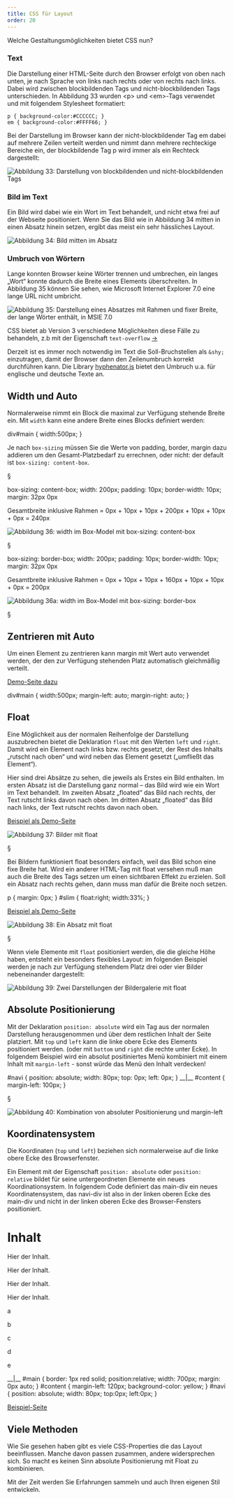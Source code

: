 ```yaml
---
title: CSS für Layout
order: 20
---
```


Welche Gestaltungsmöglichkeiten bietet CSS nun?

### Text

Die Darstellung einer HTML-Seite durch den Browser erfolgt von oben nach unten, je nach Sprache von links nach rechts oder von rechts nach links. Dabei wird zwischen blockbildenden Tags und nicht-blockbildenden Tags unterschieden. In Abbildung 33 wurden &lt;p&gt; und &lt;em&gt;-Tags verwendet und mit folgendem Stylesheet formatiert:

    p { background-color:#CCCCCC; }
    em { background-color:#FFFF66; }

Bei der Darstellung im Browser kann der nicht-blockbildender Tag em dabei auf mehrere Zeilen verteilt werden und nimmt dann mehrere rechteckige Bereiche ein, der blockbildende Tag p wird immer als ein Rechteck dargestellt:

![Abbildung 33: Darstellung von blockbildenden und nicht-blockbildenden Tags](/images/image128.png)

### Bild im Text

Ein Bild wird dabei wie ein Wort im Text behandelt, und nicht etwa frei auf der Webseite positioniert.  Wenn Sie das Bild wie in Abbildung 34 mitten in einen Absatz hinein setzen, ergibt das meist ein sehr hässliches Layout. 

![Abbildung 34: Bild mitten im Absatz](/images/image130.png)

### Umbruch von Wörtern

Lange konnten Browser keine Wörter trennen und umbrechen, ein langes „Wort“
konnte dadurch die Breite eines Elements überschreiten. In Abbildung 35 können Sie sehen, wie Microsoft Internet Explorer 7.0 eine lange URL nicht umbricht. 

![Abbildung 35: Darstellung eines Absatzes mit Rahmen und fixer Breite, der lange Wörter enthält, in MSIE 7.0](/images/image132.png)

CSS bietet ab Version 3 verschiedene Möglichkeiten diese Fälle zu behandeln, z.b mit der Eigenschaft `text-overflow` [&rarr;](http://css3clickchart.com/#text-overflow)

Derzeit ist es immer noch notwendig im Text die Soll-Bruchstellen als `&shy;` einzutragen, damit der Browser dann den Zeilenumbruch korrekt durchführen kann. Die Library [hyphenator.js](https://code.google.com/p/hyphenator/) bietet den Umbruch u.a. für englische und deutsche Texte an.

Width und Auto
---------------
Normalerweise nimmt ein Block die maximal zur Verfügung stehende Breite ein. Mit
`width` kann eine andere Breite eines Blocks definiert werden:

<css>
div#main {  width:500px; }
</css>

Je nach `box-sizing` müssen Sie die Werte von padding, border, margin dazu
addieren um den Gesamt-Platzbedarf zu errechnen, oder nicht: der default ist
`box-sizing: content-box`.

§

<css>
box-sizing: content-box;
width: 200px; 
padding: 10px; 
border-width: 10px; 
margin: 32px 0px
</css>

Gesamtbreite inklusive Rahmen = 0px + 10px + 10px + 200px + 10px + 10px + 0px = 240px

![Abbildung 36: width im Box-Model mit box-sizing: content-box](/images/image134.png)

§

<css>
box-sizing: border-box;
width: 200px; 
padding: 10px; 
border-width: 10px; 
margin: 32px 0px
</css>

Gesamtbreite inklusive Rahmen = 0px + 10px + 10px + 160px + 10px + 10px + 0px = 200px

![Abbildung 36a: width im Box-Model mit box-sizing: border-box](/images/image134-border.png)

§

Zentrieren mit Auto
---------------

Um einen Element zu zentrieren kann margin mit Wert auto verwendet werden, der den zur Verfügung stehenden Platz automatisch gleichmäßig verteilt. 

[Demo-Seite dazu](/images/width-auto.html)

<css>
div#main {
  width:500px; 
  margin-left:  auto;
  margin-right: auto;
}
</css>

Float
------
Eine Möglichkeit aus der normalen Reihenfolge der Darstellung auszubrechen
bietet die Deklaration `float` mit den Werten `left` und `right`. Damit wird 
ein Element nach links bzw. rechts gesetzt, der Rest des Inhalts 
„rutscht nach oben“ und wird neben das Element gesetzt („umfließt das Element“). 

Hier sind drei Absätze zu sehen, die jeweils als Erstes ein Bild enthalten. 
Im ersten Absatz ist die Darstellung ganz normal – das Bild wird wie ein Wort 
im Text behandelt. Im zweiten Absatz „floated“ das Bild nach rechts, 
der Text rutscht links davon nach oben. Im dritten Absatz „floated“ 
das Bild nach links, der Text rutscht rechts davon nach oben. 

[Beispiel als Demo-Seite](/images/float.html)

![Abbildung 37: Bilder mit float](/images/image136.png)

§

Bei Bildern funktioniert float besonders einfach, weil das Bild schon eine fixe
Breite hat. Wird ein anderer HTML-Tag mit float versehen muß man auch die Breite
des Tags setzen um einen sichtbaren Effekt zu erzielen. Soll ein Absatz nach
rechts gehen, dann muss man dafür die Breite noch setzen.

<htmlcode>
p { margin: 0px; }
#slim { 
    float:right;
    width:33%;
}
</htmlcode>

[Beispiel als Demo-Seite](/images/floatp.html)
    
![Abbildung 38: Ein Absatz mit float](/images/image138.png)

§

Wenn viele Elemente mit `float` positioniert werden, die die gleiche Höhe haben,
entsteht ein besonders flexibles Layout: im folgenden Beispiel 
werden je nach zur Verfügung stehendem Platz drei oder vier Bilder nebeneinander dargestellt:
  
![Abbildung 39: Zwei Darstellungen der Bildergalerie mit float](/images/image140.png)

Absolute Positionierung
------------------------
Mit der Deklaration `position: absolute` wird ein Tag aus der normalen Darstellung 
herausgenommen und über dem restlichen Inhalt der Seite platziert. 
Mit `top` und `left` kann die linke obere Ecke des Elements positioniert werden. 
(oder mit `bottom` und `right` die rechte unter Ecke).
In folgendem Beispiel wird ein absolut positiniertes Menü kombiniert mit
einem Inhalt mit `margin-left` - sonst würde das Menü den Inhalt verdecken!

<css>
#navi {
  position: absolute;
  width: 80px;
  top:    0px;
  left:   0px;
}
__|__
#content {
  margin-left: 100px;
}



</css>

§
 
![Abbildung 40: Kombination von absoluter Positionierung und margin-left](/images/image142.png)

Koordinatensystem
------------

Die Koordinaten (`top` und `left`) beziehen sich normalerweise auf die linke obere Ecke des Browserfenster. 

Ein Element mit der Eigenschaft `position: absolute` oder `position: relative` bildet für seine untergeordneten Elemente ein neues Koordinationsystem. In folgendem Code definiert das main-div ein neues Koordinatensystem, das navi-div ist also in der linken oberen Ecke des main-div und nicht in der linken oberen Ecke des Browser-Fensters positioniert. 

<htmlcode>
<div id="main">
  <div id="content">
    <h1>Inhalt</h1>
    <p>Hier der Inhalt.</p>
    <p>Hier der Inhalt.</p>
    <p>Hier der Inhalt.</p>
    <p>Hier der Inhalt.</p>
  </div>
  <div id="navi">
    <p>a</p>
    <p>b</p>
    <p>c</p>
    <p>d</p>
    <p>e</p>
  </div>
</div>
__|__
#main {
  border: 1px red solid;
  position:relative;
  width: 700px;
  margin: 0px auto;
} 
#content {
  margin-left: 120px;
  background-color: yellow;
}
#navi {
  position: absolute;
  width: 80px;
  top:0px;
  left:0px;
}
</htmlcode>


[Beispiel-Seite](/images/koord.html)

Viele Methoden
-------------

Wie Sie gesehen haben gibt es viele CSS-Properties die
das Layout beeinflussen.  Manche davon passen zusammen,
andere widersprechen sich.  So macht es keinen Sinn 
absolute Positionierung mit Float zu kombinieren.

Mit der Zeit werden Sie Erfahrungen sammeln und auch Ihren
eigenen Stil entwickeln.
